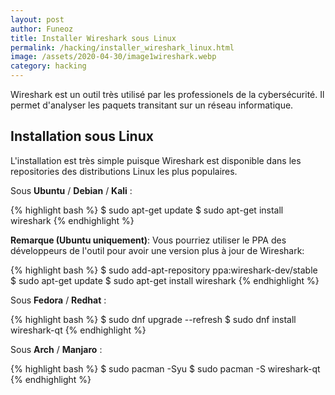 ```yaml
---
layout: post
author: Funeoz
title: Installer Wireshark sous Linux
permalink: /hacking/installer_wireshark_linux.html
image: /assets/2020-04-30/image1wireshark.webp
category: hacking
---
```


Wireshark est un outil très utilisé par les professionels de la cybersécurité. Il permet d'analyser les paquets transitant sur un réseau informatique.

## Installation sous Linux

L'installation est très simple puisque Wireshark est disponible dans les repositories des distributions Linux les plus populaires.

Sous **Ubuntu** / **Debian** / **Kali** :

{% highlight bash %}
$ sudo apt-get update
$ sudo apt-get install wireshark
{% endhighlight %}

**Remarque (Ubuntu uniquement)**: Vous pourriez utiliser le PPA des développeurs de l'outil pour avoir une version plus à jour de Wireshark:

{% highlight bash %}
$ sudo add-apt-repository ppa:wireshark-dev/stable
$ sudo apt-get update
$ sudo apt-get install wireshark
{% endhighlight %}

Sous **Fedora** / **Redhat** :

{% highlight bash %}
$ sudo dnf upgrade --refresh
$ sudo dnf install wireshark-qt
{% endhighlight %}

Sous **Arch** / **Manjaro** :

{% highlight bash %}
$ sudo pacman -Syu
$ sudo pacman -S wireshark-qt
{% endhighlight %}
